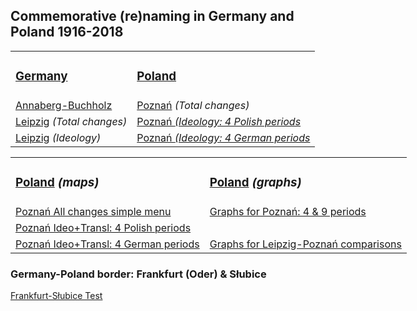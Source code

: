 <h2>Commemorative (re)naming in Germany and Poland 1916-2018</h2>
<table style="width:200%">
  <tr>
    <td><h3><a href="https://www.uni-due.de/anglistik/sociolinguistics_lab/mill_project.php" target="_blank">Germany</a></h3></td>
    <td><h3><a href="http://mill.wa.amu.edu.pl" target="_blank">Poland</a></h3></td>
  </tr>
  <tr>
    <td><a href="https://mill-maps.github.io/Annaberg-Buchholtz_ideology" target="_blank">Annaberg-Buchholz</a></td>
    <td><a href="https://mill-maps.github.io/Poznan_no_zeros_Leaflet+" target="_blank">Poznań</a> <i>(Total changes)</i></td>
  </tr>
  <tr>
    <td><a href="https://mill-maps.github.io/Leipzig_July_2021_IB_BR" target="_blank">Leipzig</a> <i>(Total changes)</i></td>
    <td><a href="https://mill-maps.github.io/Poznań Changes 4P periods" target="_blank">Poznań <i>(Ideology: 4 Polish periods</i></a></td>
  </tr>
  <tr>
    <td><a href="https://mill-maps.github.io/Leipzig_Ideology" target="_blank">Leipzig</a> <i>(Ideology)</i></td>
    <td><a href="https://mill-maps.github.io/Poznań Changes 4G periods" target="_blank">Poznań <i>(Ideology: 4 German periods</i></a></td>
  </tr>
</table>
<p>
<table style="width:200%">
  <tr>
    <td><h3><a href="http://mill.wa.amu.edu.pl" target="_blank">Poland</a> <i>(maps)</i></h3></td>
    <td><h3><a href="http://mill.wa.amu.edu.pl" target="_blank">Poland</a> <i>(graphs)</i></h3></td>
  </tr>
  <tr>
    <td><a href="https://mill-maps.github.io/Poznan_no_zeros_Leaflet+" target="_blank">Poznań All changes simple menu</a></td>
    <td><a href="https://mill-maps.github.io/Graph_Poznan_only_changes.html" target="_blank">Graphs for Poznań: 4 & 9 periods</a></td>
  </tr>
  <tr>
    <td><a href="https://mill-maps.github.io/Poznań Changes 4P periods" target="_blank">Poznań Ideo+Transl: 4 Polish periods</a></td>
  </tr>
  <tr>
    <td><a href="https://mill-maps.github.io/Poznań Changes 4G periods" target="_blank">Poznań Ideo+Transl: 4 German periods</a></td>
    <td><a href="https://mill-maps.github.io/Graph_Leipzig_Poznan_changes.html" target="_blank">Graphs for Leipzig-Poznań comparisons</a></td>
  </tr>
</table>
<h3>Germany-Poland border: Frankfurt (Oder) & Słubice</h3>
  <a href="https://mill-maps.github.io/Frankfurt-Słubice Test/index.html" target="_blank">Frankfurt-Słubice Test</a>
  
